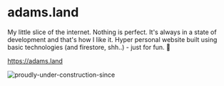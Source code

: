 # adams.land
My little slice of the internet. Nothing is perfect. It's always in a state of development and that's how I like it. Hyper personal website built using basic technologies (and firestore, shh..) - just for fun. 🌱

https://adams.land

![proudly-under-construction-since](https://user-images.githubusercontent.com/68540487/133911402-15c9f2fe-7e04-4465-ad8b-d75132b3ea7c.gif)
